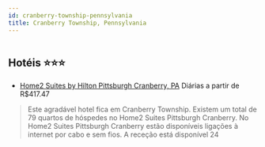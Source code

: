 ```yaml
---
id: cranberry-township-pennsylvania
title: Cranberry Township, Pennsylvania
---
```


<center><img src="http://photos.hotelbeds.com/giata/38/384603/384603a_hb_a_001.jpg" alt="" /></center>


## Hotéis ⭐️⭐️⭐️

-    [Home2 Suites by Hilton Pittsburgh Cranberry, PA](https://www.hurb.com/aud/https://www.hurb.com/hoteis/cranberry-township/home2-suites-by-hilton-pittsburgh-cranberry-pa-JNP-JP201466?cmp=18055) Diárias a partir de R$417.47
   > Este agradável hotel fica em Cranberry Township. Existem um total de 79 quartos de hóspedes no Home2 Suites Pittsburgh Cranberry. No Home2 Suites Pittsburgh Cranberry estão disponíveis ligações à internet por cabo e sem fios. A receção está disponível 24 
